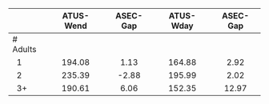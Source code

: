
|                      |    ATUS-Wend |     ASEC-Gap |    ATUS-Wday |     ASEC-Gap |
| -------------------- | :----------: | :----------: | :----------: | :----------: |
| # Adults             |              |              |              |              |
| &nbsp;&nbsp;1        |       194.08 |         1.13 |       164.88 |         2.92 |
| &nbsp;&nbsp;2        |       235.39 |        -2.88 |       195.99 |         2.02 |
| &nbsp;&nbsp;3+       |       190.61 |         6.06 |       152.35 |        12.97 |

